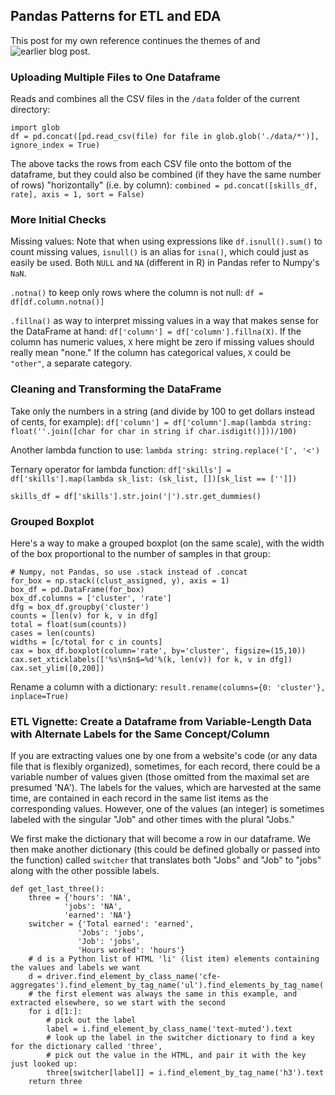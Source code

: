 ## Pandas Patterns for ETL and EDA

This post for my own reference continues the themes of and ![earlier blog post](https://medium.com/@davidmasse8/helpful-plotting-and-pandas-patterns-80fd82b2b88b).


### Uploading Multiple Files to One Dataframe

Reads and combines all the CSV files in the `/data` folder of the current directory:
```
import glob
df = pd.concat([pd.read_csv(file) for file in glob.glob('./data/*')], ignore_index = True)
```

The above tacks the rows from each CSV file onto the bottom of the dataframe, but they could also be combined (if they have the same number of rows) "horizontally" (i.e. by column): `combined = pd.concat([skills_df, rate], axis = 1, sort = False)`

### More Initial Checks

Missing values: Note that when using expressions like `df.isnull().sum()` to count missing values, `isnull()` is an alias for `isna()`, which could just as easily be used.  Both `NULL` and `NA` (different in R) in Pandas refer to Numpy's `NaN`.

`.notna()` to keep only rows where the column is not null: `df = df[df.column.notna()]`

`.fillna()` as way to interpret missing values in a way that makes sense for the DataFrame at hand:
`df['column'] = df['column'].fillna(X)`.  If the column has numeric values, `X` here might be zero if missing values should really mean "none."  If the column has categorical values, `X` could be `"other"`, a separate category.

### Cleaning and Transforming the DataFrame

Take only the numbers in a string (and divide by 100 to get dollars instead of cents, for example):
`df['column'] = df['column'].map(lambda string: float(''.join([char for char in string if char.isdigit()]))/100)`

Another lambda function to use: `lambda string: string.replace('[', '<')`

Ternary operator for lambda function: `df['skills'] = df['skills'].map(lambda sk_list: (sk_list, [])[sk_list == ['']])`


`skills_df = df['skills'].str.join('|').str.get_dummies()`



### Grouped Boxplot

Here's a way to make a grouped boxplot (on the same scale), with the width of the box proportional to the number of samples in that group:

```
# Numpy, not Pandas, so use .stack instead of .concat
for_box = np.stack((clust_assigned, y), axis = 1)
box_df = pd.DataFrame(for_box)
box_df.columns = ['cluster', 'rate']
dfg = box_df.groupby('cluster')
counts = [len(v) for k, v in dfg]
total = float(sum(counts))
cases = len(counts)
widths = [c/total for c in counts]  
cax = box_df.boxplot(column='rate', by='cluster', figsize=(15,10))
cax.set_xticklabels(['%s\n$n$=%d'%(k, len(v)) for k, v in dfg])
cax.set_ylim([0,200])
```

Rename a column with a dictionary:
`result.rename(columns={0: 'cluster'}, inplace=True)`

### ETL Vignette: Create a Dataframe from Variable-Length Data with Alternate Labels for the Same Concept/Column

If you are extracting values one by one from a website's code (or any data file that is flexibly organized), sometimes, for each record, there could be a variable number of values given (those omitted from the maximal set are presumed 'NA').  The labels for the values, which are harvested at the same time, are contained in each record in the same list items as the corresponding values.  However, one of the values (an integer) is sometimes labeled with the singular "Job" and other times with the plural "Jobs."

We first make the dictionary that will become a row in our dataframe.  We then make another dictionary (this could be defined globally or passed into the function) called `switcher` that translates both "Jobs" and "Job" to "jobs" along with the other possible labels.

```
def get_last_three():
    three = {'hours': 'NA',
            'jobs': 'NA',
            'earned': 'NA'}
    switcher = {'Total earned': 'earned',
               'Jobs': 'jobs',
               'Job': 'jobs',
               'Hours worked': 'hours'}
    # d is a Python list of HTML 'li' (list item) elements containing the values and labels we want
    d = driver.find_element_by_class_name('cfe-aggregates').find_element_by_tag_name('ul').find_elements_by_tag_name('li')
    # the first element was always the same in this example, and extracted elsewhere, so we start with the second
    for i d[1:]:
        # pick out the label
        label = i.find_element_by_class_name('text-muted').text
        # look up the label in the switcher dictionary to find a key for the dictionary called 'three',
        # pick out the value in the HTML, and pair it with the key just looked up:
        three[switcher[label]] = i.find_element_by_tag_name('h3').text
    return three
```
